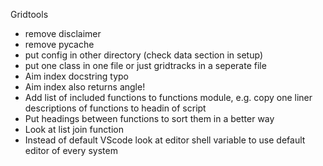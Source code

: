 Gridtools
- remove disclaimer
- remove pycache
- put config in other directory (check data section in setup)
- put one class in one file or just gridtracks in a seperate file
- Aim index docstring typo
- Aim index also returns angle!
- Add list of included functions to functions module, e.g. copy one liner descriptions of functions to headin of script
- Put headings between functions to sort them in a better way
- Look at list join function
- Instead of default VScode look at editor shell variable to use default editor of every system
